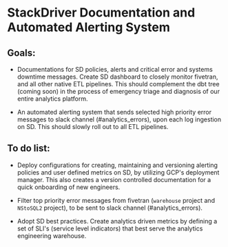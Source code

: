 # StackDriver Documentation and Automated Alerting System

## Goals:

* Documentations for SD policies, alerts and critical error and systems downtime messages. Create SD dashboard to closely monitor fivetran, and all other native ETL pipelines. This should complement the dbt tree (coming soon) in the process of emergency triage and diagnosis of our entire analytics platform.

* An automated alerting system that sends selected high priority error messages to slack channel (#analytics_errors), upon each log ingestion on SD. This should slowly roll out to all ETL pipelines.


## To do list:

* Deploy configurations for creating, maintaining and versioning alerting policies and user defined metrics on SD, by utilizing GCP's deployment manager. This also creates a version controlled documentation for a quick onboarding of new engineers.

* Filter top priority error messages from fivetran (`warehouse` project and `NStoSQL2` project), to be sent to slack channel (#analytics_errors).

* Adopt SD best practices. Create analytics driven metrics by defining a set of SLI's (service level indicators) that best serve the analytics engineering warehouse.
